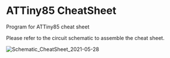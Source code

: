 # ATTiny85 CheatSheet
Program for ATTiny85 cheat sheet

Please refer to the circuit schematic to assemble the cheat sheet.

![Schematic_CheatSheet_2021-05-28](https://user-images.githubusercontent.com/71380665/120039957-6fa39a00-c00e-11eb-99e3-6e9dec1b8aa4.png)
